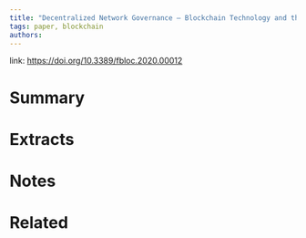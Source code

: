 ```yaml
---
title: "Decentralized Network Governance — Blockchain Technology and the Future of Regulation"
tags: paper, blockchain
authors:
---
```


link: https://doi.org/10.3389/fbloc.2020.00012

# Summary

# Extracts

# Notes

# Related
